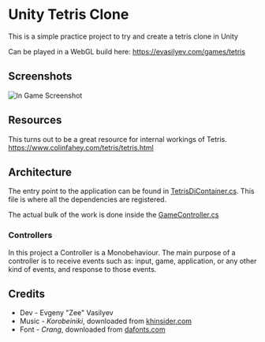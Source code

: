 # Unity Tetris Clone

This is a simple practice project to try and create a tetris clone in Unity

Can be played in a WebGL build here:
https://evasilyev.com/games/tetris

## Screenshots
![In Game Screenshot](https://media.githubusercontent.com/media/Zeejfps/Unity-Tetromino-Game/main/Screenshots/Screenshot%202023-12-14%20101002.png)

## Resources
This turns out to be a great resource for internal workings of Tetris.
https://www.colinfahey.com/tetris/tetris.html

## Architecture
The entry point to the application can be found in [TetrisDiContainer.cs](https://github.com/Zeejfps/Unity-Tetromino-Game/blob/main/Assets/_Tetris/Scripts/Di/TetrisDiContainer.cs).
This file is where all the 
dependencies are registered.

The actual bulk of the work is done inside the [GameController.cs](https://github.com/Zeejfps/Unity-Tetromino-Game/blob/main/Assets/_Tetris/Scripts/GameController.cs)
### Controllers
In this project a Controller is a Monobehaviour. 
The main purpose of a controller is to receive events such as: input, game, application, or any other kind of events, 
and response to those events.

## Credits
* Dev - Evgeny "Zee" Vasilyev
* Music - *Korobeiniki*, downloaded from [khinsider.com](https://downloads.khinsider.com/game-soundtracks/album/tetris-gb)
* Font - *Crang*, downloaded from [dafonts.com](https://www.dafont.com/crang.font)